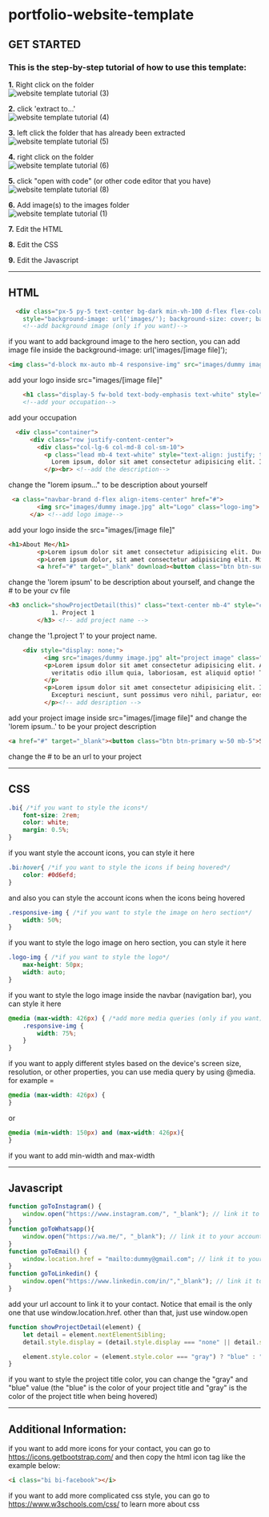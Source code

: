 # portfolio-website-template

## GET STARTED

### This is the step-by-step tutorial of how to use this template:

**1.** Right click on the folder <br>
![website template tutorial (3)](https://github.com/user-attachments/assets/5b5c9ce9-e56d-475d-973e-6393c894996e)<br>

**2.** click 'extract to...' <br>
![website template tutorial (4)](https://github.com/user-attachments/assets/07209c3f-d753-493f-b998-644ff0219527)<br>

**3.** left click the folder that has already been extracted <br>
![website template tutorial (5)](https://github.com/user-attachments/assets/510f4575-0127-43ed-80a1-60932640fb61)<br>

**4.** right click on the folder <br>
![website template tutorial (6)](https://github.com/user-attachments/assets/9f7991d1-3256-4270-a1ed-0a17fbadf48a)

**5.** click "open with code" (or other code editor that you have) <br>
![website template tutorial (8)](https://github.com/user-attachments/assets/156e14d3-4f12-4965-8114-e5c626832542)


**6.** Add image(s) to the images folder <br>
![website template tutorial (1)](https://github.com/user-attachments/assets/57638ce0-63ea-492f-9bdc-fadb317c2b7a)<br>

**7.** Edit the HTML <br>

**8.** Edit the CSS <br>

**9.** Edit the Javascript <br>
<hr>

## HTML 

```html
  <div class="px-5 py-5 text-center bg-dark min-vh-100 d-flex flex-column justify-content-center" 
    style="background-image: url('images/'); background-size: cover; background-position: center; background-repeat: no-repeat;"> 
    <!--add background image (only if you want)-->
```
if you want to add background image to the hero section, you can add image file inside the background-image: url('images/[image file]'); <br>

```html
<img class="d-block mx-auto mb-4 responsive-img" src="images/dummy image.jpg" alt="logo" style="max-height: 300px;"> <!--add logo image-->
```
add your logo inside src="images/[image file]" <br>

```html
    <h1 class="display-5 fw-bold text-body-emphasis text-white" style="color: white !important;">- [Occupation] -</h1><br>
    <!--add your occupation-->
```
add your occupation <br>

```html
  <div class="container">
      <div class="row justify-content-center">
        <div class="col-lg-6 col-md-8 col-sm-10">
          <p class="lead mb-4 text-white" style="text-align: justify; text-justify: inter-word;">
            Lorem ipsum, dolor sit amet consectetur adipisicing elit. Incidunt nobis animi vero qui officia reprehenderit tenetur obcaecati optio tempore quae culpa nesciunt minima ducimus, sequi aliquid in ab voluptate sapiente!
          </p><br> <!--add the description-->
```
change the "lorem ipsum..." to be description about yourself <br>

```html
 <a class="navbar-brand d-flex align-items-center" href="#">
        <img src="images/dummy image.jpg" alt="Logo" class="logo-img">
      </a> <!--add logo image-->
```
add your logo inside the src="images/[image file]" <br>

```html
<h1>About Me</h1>
        <p>Lorem ipsum dolor sit amet consectetur adipisicing elit. Ducimus necessitatibus incidunt ad commodi velit assumenda totam dolorem quae omnis eaque! Harum, rem perspiciatis cupiditate quasi eveniet repudiandae esse maxime sequi!</p>
        <p>Lorem ipsum dolor, sit amet consectetur adipisicing elit. Minima soluta reiciendis voluptatem quasi voluptatum odio. Alias, consequatur amet maiores commodi tempore soluta earum, adipisci quia sunt voluptatibus laborum dolor ut?</p>
        <a href="#" target="_blank" download><button class="btn btn-success w-50">My CV</button></a> <!-- add your cv file -->
```
change the 'lorem ipsum' to be description about yourself, and change the # to be your cv file <br>

```html
<h3 onclick="showProjectDetail(this)" class="text-center mb-4" style="color: #0000EE; text-decoration: underline; cursor: pointer; text-decoration-color: #0000EE;">
            1. Project 1
        </h3> <!-- add project name -->
```
change the '1.project 1' to your project name. <br>

```html
    <div style="display: none;">
          <img src="images/dummy image.jpg" alt="project image" class="w-100"> <!-- add image -->
          <p>Lorem ipsum dolor sit amet consectetur adipisicing elit. Accusamus minima quis distinctio odit praesentium tempora eum consequuntur 
            veritatis odio illum quia, laboriosam, est aliquid optio! Totam omnis unde asperiores explicabo?
          </p>
          <p>Lorem ipsum dolor sit amet consectetur adipisicing elit. Iusto, dignissimos voluptates? 
            Excepturi nesciunt, sunt possimus vero nihil, pariatur, eos architecto iste sequi eum assumenda error doloribus nulla facilis tempora quam.
          </p><!-- add desription -->
```
add your project image inside src="images/[image file]" and change the 'lorem ipsum..' to be your project description <br>

```html
<a href="#" target="_blank"><button class="btn btn-primary w-50 mb-5">See the project</button></a> <!--add link to the project -->
```
change the # to be an url to your project <br><hr>

## CSS 
```css
.bi{ /*if you want to style the icons*/
    font-size: 2rem;
    color: white;
    margin: 0.5%;
}
```
if you want style the account icons, you can style it here <br>

```css
.bi:hover{ /*if you want to style the icons if being hovered*/
    color: #0d6efd;
}
```
and also you can style the account icons when the icons being hovered <br>

```css
.responsive-img { /*if you want to style the image on hero section*/
    width: 50%;
}
```
if you want to style the logo image on hero section, you can style it here <br>

```css
.logo-img { /*if you want to style the logo*/
    max-height: 50px;
    width: auto;
}
```
if you want to style the logo image inside the navbar (navigation bar), you can style it here <br>

```css
@media (max-width: 426px) { /*add more media queries (only if you want)*/
    .responsive-img {
        width: 75%;
    }
}
```
if you want to apply different styles based on the device's screen size, resolution, or other properties, you can use media query by using @media. for example =  
```css
@media (max-width: 426px) {
}
```
or 
```css
@media (min-width: 150px) and (max-width: 426px){
}
```
if you want to add min-width and max-width <br><hr> 

## Javascript

```javascript
function goToInstagram() {
    window.open("https://www.instagram.com/", "_blank"); // link it to your account
}
function goToWhatsapp(){
    window.open("https://wa.me/", "_blank"); // link it to your account
}
function goToEmail() {
    window.location.href = "mailto:dummy@gmail.com"; // link it to your account
}
function goToLinkedin() {
    window.open("https://www.linkedin.com/in/","_blank"); // link it to your account
}
```
add your url account to link it to your contact. Notice that email is the only one that use window.location.href. other than that, just use window.open <br>

```javascript
function showProjectDetail(element) {
    let detail = element.nextElementSibling;
    detail.style.display = (detail.style.display === "none" || detail.style.display === "") ? "block" : "none";

    element.style.color = (element.style.color === "gray") ? "blue" : "gray"; /*if you want to style the color of project title*/
}
```
if you want to style the project title color, you can change the "gray" and "blue" value (the "blue" is the color of your project title and "gray" is the color of the project title when being hovered)
<br><hr>

## Additional Information:

if you want to add more icons for your contact, you can go to https://icons.getbootstrap.com/ and then copy the html icon tag like the example below:
```html
<i class="bi bi-facebook"></i>
```
if you want to add more complicated css style, you can go to https://www.w3schools.com/css/ to learn more about css
